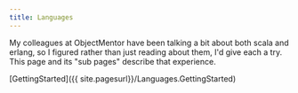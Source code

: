 ```yaml
---
title: Languages
---
```

My colleagues at ObjectMentor have been talking a bit about both scala and erlang, so I figured rather than just reading about them, I'd give each a try. This page and its "sub pages" describe that experience.

[GettingStarted]({{ site.pagesurl}}/Languages.GettingStarted)
